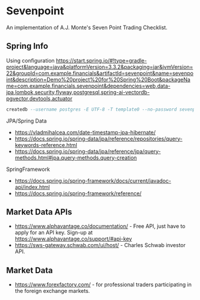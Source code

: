 # Sevenpoint

An implementation of A.J. Monte's Seven Point Trading Checklist.

## Spring Info

Using configuration https://start.spring.io/#!type=gradle-project&language=java&platformVersion=3.3.2&packaging=jar&jvmVersion=22&groupId=com.example.financials&artifactId=sevenpoint&name=sevenpoint&description=Demo%20project%20for%20Spring%20Boot&packageName=com.example.financials.sevenpoint&dependencies=web,data-jpa,lombok,security,flyway,postgresql,spring-ai-vectordb-pgvector,devtools,actuator

```sql
createdb --username postgres -E UTF-8 -T template0 --no-password sevenpoint
```

JPA/Spring Data

* https://vladmihalcea.com/date-timestamp-jpa-hibernate/
* https://docs.spring.io/spring-data/jpa/reference/repositories/query-keywords-reference.html
* https://docs.spring.io/spring-data/jpa/reference/jpa/query-methods.html#jpa.query-methods.query-creation

SpringFramework

* https://docs.spring.io/spring-framework/docs/current/javadoc-api/index.html
* https://docs.spring.io/spring-framework/reference/

## Market Data APIs

* https://www.alphavantage.co/documentation/  - Free API, just have to apply for an API key.  Sign-up at https://www.alphavantage.co/support/#api-key
* https://sws-gateway.schwab.com/ui/host/ - Charles Schwab investor API.

## Market Data

* https://www.forexfactory.com/ - for professional traders participating in the foreign exchange markets.